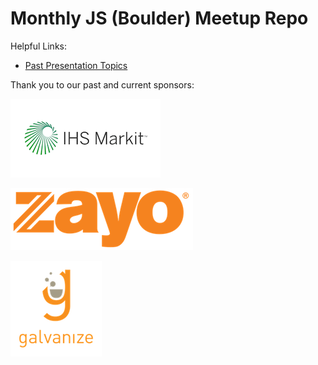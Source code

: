 # Monthly JS (Boulder) Meetup Repo

Helpful Links:

- [Past Presentation Topics](./lightningTalks/README.md)


Thank you to our past and current sponsors:

![IHS Markit Logo](./logos/ihsmarkit.png)

![Zayo Group Logo](./logos/zayo.png)

![Galvanize Logo](./logos/galvanize.png)